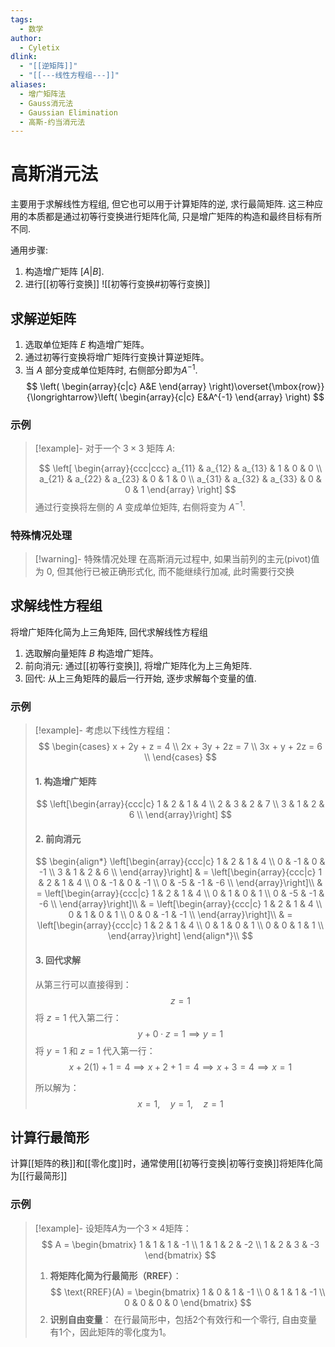 ```yaml
---
tags:
  - 数学
author:
  - Cyletix
dlink:
  - "[[逆矩阵]]"
  - "[[---线性方程组---]]"
aliases:
  - 增广矩阵法
  - Gauss消元法
  - Gaussian Elimination
  - 高斯-约当消元法
---
```

# 高斯消元法
主要用于求解线性方程组, 但它也可以用于计算矩阵的逆, 求行最简矩阵. 
这三种应用的本质都是通过初等行变换进行矩阵化简, 只是增广矩阵的构造和最终目标有所不同. 

通用步骤: 
1. 构造增广矩阵 $\left[A | B\right]$. 
2. 进行[[初等行变换]]
![[初等行变换#初等行变换]]

## 求解逆矩阵
1. 选取单位矩阵 $E$ 构造增广矩阵。
2. 通过初等行变换将增广矩阵行变换计算逆矩阵。
3. 当 $A$ 部分变成单位矩阵时, 右侧部分即为$A^{-1}$. 
$$
\left(
\begin{array}{c|c}
A&E
\end{array}
\right)\overset{\mbox{row}}{\longrightarrow}\left(
\begin{array}{c|c}
E&A^{-1}
\end{array}
\right)
$$
### 示例
>[!example]-
> 对于一个 $3 \times 3$ 矩阵 $A$: 
> 
> $$
> \left[
> \begin{array}{ccc|ccc}
> a_{11} & a_{12} & a_{13} & 1 & 0 & 0 \\
> a_{21} & a_{22} & a_{23} & 0 & 1 & 0 \\
> a_{31} & a_{32} & a_{33} & 0 & 0 & 1
> \end{array}
> \right]
> $$
> 通过行变换将左侧的 $A$ 变成单位矩阵, 右侧将变为 $A^{-1}$. 
### 特殊情况处理
> [!warning]- 特殊情况处理
>在高斯消元过程中, 如果当前列的主元(pivot)值为 0, 但其他行已被正确形式化, 而不能继续行加减, 此时需要行交换

## 求解线性方程组
将增广矩阵化简为上三角矩阵, 回代求解线性方程组
1. 选取解向量矩阵 $B$ 构造增广矩阵。
2. 前向消元: 通过[[初等行变换]], 将增广矩阵化为上三角矩阵. 
3. 回代: 从上三角矩阵的最后一行开始, 逐步求解每个变量的值. 
### 示例
>[!example]-
> 考虑以下线性方程组：
> $$
> \begin{cases}
> x + 2y + z = 4 \\
> 2x + 3y + 2z = 7 \\
> 3x + y + 2z = 6 \\
> \end{cases}
> $$
> #### 1. 构造增广矩阵
> $$
> \left[\begin{array}{ccc|c}
> 1 & 2 & 1 & 4 \\
> 2 & 3 & 2 & 7 \\
> 3 & 1 & 2 & 6 \\
> \end{array}\right]
> $$
> 
> #### 2. 前向消元
> $$
> \begin{align*}
> \left[\begin{array}{ccc|c}
> 1 & 2 & 1 & 4 \\
> 0 & -1 & 0 & -1 \\
> 3 & 1 & 2 & 6 \\
> \end{array}\right]
> & =
> \left[\begin{array}{ccc|c}
> 1 & 2 & 1 & 4 \\
> 0 & -1 & 0 & -1 \\
> 0 & -5 & -1 & -6 \\
> \end{array}\right]\\
> & =
> \left[\begin{array}{ccc|c}
> 1 & 2 & 1 & 4 \\
> 0 & 1 & 0 & 1 \\
> 0 & -5 & -1 & -6 \\
> \end{array}\right]\\
> & =
> \left[\begin{array}{ccc|c}
> 1 & 2 & 1 & 4 \\
> 0 & 1 & 0 & 1 \\
> 0 & 0 & -1 & -1 \\
> \end{array}\right]\\
> & =
> \left[\begin{array}{ccc|c}
> 1 & 2 & 1 & 4 \\
> 0 & 1 & 0 & 1 \\
> 0 & 0 & 1 & 1 \\
> \end{array}\right]
> \end{align*}\\
> $$
> 
> #### 3. 回代求解
> 
> 从第三行可以直接得到：
> $$
> z = 1
> $$
> 将 $z = 1$ 代入第二行：
> $$
> y + 0 \cdot z = 1 \implies y = 1
> $$
> 将 $y = 1$ 和 $z = 1$ 代入第一行：
> $$
> x + 2(1) + 1 = 4 \implies x + 2 + 1 = 4 \implies x + 3 = 4 \implies x = 1
> $$
> 
> 所以解为：
> $$
> x = 1, \quad y = 1, \quad z = 1
> $$

## 计算行最简形

计算[[矩阵的秩]]和[[零化度]]时，通常使用[[初等行变换|初等行变换]]将矩阵化简为[[行最简形]]
### 示例
>[!example]-
> 设矩阵$A$为一个$3 \times 4$矩阵：
> $$
> A = \begin{bmatrix}
> 1 & 1 & 1 & -1 \\
> 1 & 1 & 2 & -2 \\
> 1 & 2 & 3 & -3
> \end{bmatrix}
> $$
> 1. **将矩阵化简为行最简形（RREF）**：
> $$
> \text{RREF}(A) = \begin{bmatrix}
> 1 & 0 & 1 & -1 \\
> 0 & 1 & 1 & -1 \\
> 0 & 0 & 0 & 0
> \end{bmatrix}
> $$
> 2. **识别自由变量**：
> 在行最简形中，包括2个有效行和一个零行, 自由变量有1个，因此矩阵的零化度为1。

